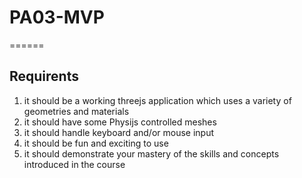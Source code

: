 # PA03-MVP
======
## Requirents

1. it should be a working threejs application which uses a variety of geometries and materials
2. it should have some Physijs controlled meshes
3. it should handle keyboard and/or mouse input
4. it should be fun and exciting to use
5. it should demonstrate your mastery of the skills and concepts introduced in the course
